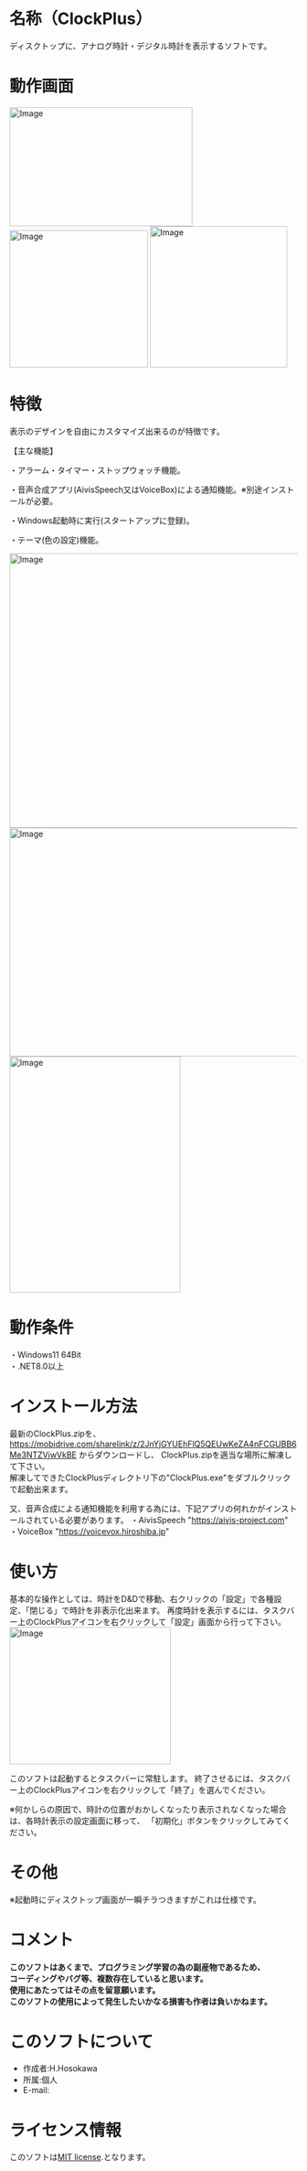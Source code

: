 # 名称（ClockPlus）  
ディスクトップに、アナログ時計・デジタル時計を表示するソフトです。


# 動作画面  
<img width="320" height="208" alt="Image" src="https://github.com/user-attachments/assets/5b7a2515-8708-406f-9675-504b94fc2517" />  

<img width="242" height="240" alt="Image" src="https://github.com/user-attachments/assets/8c931d3f-0600-42e8-b2ed-3b2a5e4e6d8c" />  

<img width="240" height="247" alt="Image" src="https://github.com/user-attachments/assets/7d76f8f1-c758-428a-934f-8b79d356f728" />  


# 特徴    
表示のデザインを自由にカスタマイズ出来るのが特徴です。 

【主な機能】 

・アラーム・タイマー・ストップウォッチ機能。 

・音声合成アプリ(AivisSpeech又はVoiceBox)による通知機能。※別途インストールが必要。 

・Windows起動時に実行(スタートアップに登録)。 

・テーマ(色の設定)機能。 

<img width="635" height="480" alt="Image" src="https://github.com/user-attachments/assets/55d37a43-1536-4b14-82c1-f572f932bf37" />  


<img width="640" height="400" alt="Image" src="https://github.com/user-attachments/assets/bd743f37-7cdc-4398-8c4c-6df88a858c1c" />  


<img width="299" height="413" alt="Image" src="https://github.com/user-attachments/assets/a116c46d-56a3-4af1-b0b1-ab3ed6ba4b84" />  


# 動作条件  
・Windows11 64Bit  
・.NET8.0以上
  
# インストール方法  
最新のClockPlus.zipを、 https://mobidrive.com/sharelink/z/2JnYjGYUEhFlQ5QEUwKeZA4nFCGUBB6Me3NTZVjwVkBE からダウンロードし、
ClockPlus.zipを適当な場所に解凍して下さい。  
解凍してできたClockPlusディレクトリ下の"ClockPlus.exe"をダブルクリックで起動出来ます。
 
又、音声合成による通知機能を利用する為には、下記アプリの何れかがインストールされている必要があります。
・AivisSpeech "https://aivis-project.com" 
・VoiceBox "https://voicevox.hiroshiba.jp" 

# 使い方 
基本的な操作としては、時計をD&Dで移動、右クリックの「設定」で各種設定、「閉じる」で時計を非表示化出来ます。
再度時計を表示するには、タスクバー上のClockPlusアイコンを右クリックして「設定」画面から行って下さい。  
<img width="282" height="240" alt="Image" src="https://github.com/user-attachments/assets/1d7de215-597d-47c4-909d-79d69d496185" />  


このソフトは起動するとタスクバーに常駐します。
終了させるには、タスクバー上のClockPlusアイコンを右クリックして「終了」を選んでください。

※何かしらの原因で、時計の位置がおかしくなったり表示されなくなった場合は、各時計表示の設定画面に移って、
「初期化」ボタンをクリックしてみてください。

# その他
※起動時にディスクトップ画面が一瞬チラつきますがこれは仕様です。

# コメント  
**このソフトはあくまで、プログラミング学習の為の副産物であるため、**  
**コーディングやバグ等、複数存在していると思います。**  
**使用にあたってはその点を留意願います。**  
**このソフトの使用によって発生したいかなる損害も作者は負いかねます。**  
  
# このソフトについて  
* 作成者:H.Hosokawa  
* 所属:個人  
* E-mail:  
  
# ライセンス情報  
このソフトは[MIT license](https://en.wikipedia.org/wiki/MIT_License).となります。  

